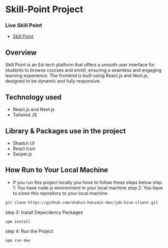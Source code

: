 # Skill-Point Project

### Live Skill Point

- [Skill Point](https://skill-point.vercel.app)
  
## Overview 
Skill Point is an Ed-tech platform that offers a smooth user interface for students to browse courses and enroll, ensuring a seamless and engaging learning experience. The frontend is built using React.js and Next.js, designed to be dynamic and fully responsive.

## Technology used
- React.js and Next.js
- Tailwind JS

## Library & Packages use in the project

- Shadcn UI
- React Icon
- Swiper.js

## How Run to Your Local Machine

- If you run this project locally you hove to follow these steps below
step 1: You have node js environment in your local machine 
step 2: You have to clone this repository to your local machine 

```bash
git clone https://github.com/shahin-hossain-dev/job-hive-client.git
```
step 3: Install Depecdency Packages 
```bash
npm install
```
step 4: Run the Project
```bash
npm run dev
```
